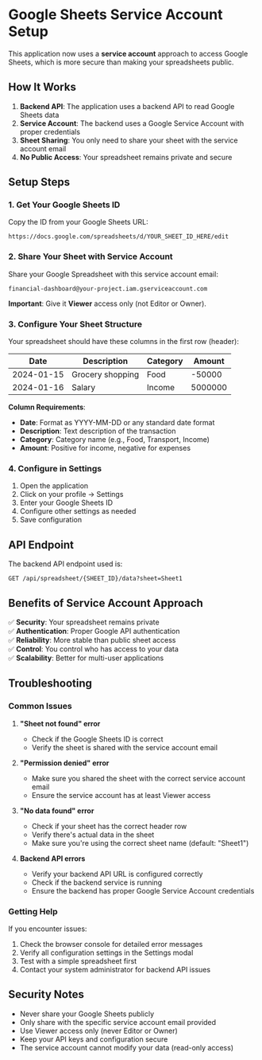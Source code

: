 # Google Sheets Service Account Setup

This application now uses a **service account** approach to access Google Sheets, which is more secure than making your spreadsheets public.

## How It Works

1. **Backend API**: The application uses a backend API to read Google Sheets data
2. **Service Account**: The backend uses a Google Service Account with proper credentials
3. **Sheet Sharing**: You only need to share your sheet with the service account email
4. **No Public Access**: Your spreadsheet remains private and secure

## Setup Steps

### 1. Get Your Google Sheets ID

Copy the ID from your Google Sheets URL:
```
https://docs.google.com/spreadsheets/d/YOUR_SHEET_ID_HERE/edit
```

### 2. Share Your Sheet with Service Account

Share your Google Spreadsheet with this service account email:
```
financial-dashboard@your-project.iam.gserviceaccount.com
```

**Important**: Give it **Viewer** access only (not Editor or Owner).

### 3. Configure Your Sheet Structure

Your spreadsheet should have these columns in the first row (header):

| Date | Description | Category | Amount |
|------|-------------|----------|---------|
| 2024-01-15 | Grocery shopping | Food | -50000 |
| 2024-01-16 | Salary | Income | 5000000 |

**Column Requirements**:
- **Date**: Format as YYYY-MM-DD or any standard date format
- **Description**: Text description of the transaction
- **Category**: Category name (e.g., Food, Transport, Income)
- **Amount**: Positive for income, negative for expenses

### 4. Configure in Settings

1. Open the application
2. Click on your profile → Settings
3. Enter your Google Sheets ID
4. Configure other settings as needed
5. Save configuration

## API Endpoint

The backend API endpoint used is:
```
GET /api/spreadsheet/{SHEET_ID}/data?sheet=Sheet1
```

## Benefits of Service Account Approach

✅ **Security**: Your spreadsheet remains private  
✅ **Authentication**: Proper Google API authentication  
✅ **Reliability**: More stable than public sheet access  
✅ **Control**: You control who has access to your data  
✅ **Scalability**: Better for multi-user applications  

## Troubleshooting

### Common Issues

1. **"Sheet not found" error**
   - Check if the Google Sheets ID is correct
   - Verify the sheet is shared with the service account email

2. **"Permission denied" error**
   - Make sure you shared the sheet with the correct service account email
   - Ensure the service account has at least Viewer access

3. **"No data found" error**
   - Check if your sheet has the correct header row
   - Verify there's actual data in the sheet
   - Make sure you're using the correct sheet name (default: "Sheet1")

4. **Backend API errors**
   - Verify your backend API URL is configured correctly
   - Check if the backend service is running
   - Ensure the backend has proper Google Service Account credentials

### Getting Help

If you encounter issues:
1. Check the browser console for detailed error messages
2. Verify all configuration settings in the Settings modal
3. Test with a simple spreadsheet first
4. Contact your system administrator for backend API issues

## Security Notes

- Never share your Google Sheets publicly
- Only share with the specific service account email provided
- Use Viewer access only (never Editor or Owner)
- Keep your API keys and configuration secure
- The service account cannot modify your data (read-only access) 